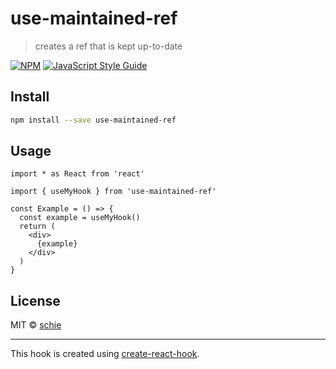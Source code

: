 # use-maintained-ref

> creates a ref that is kept up-to-date

[![NPM](https://img.shields.io/npm/v/use-maintained-ref.svg)](https://www.npmjs.com/package/use-maintained-ref) [![JavaScript Style Guide](https://img.shields.io/badge/code_style-standard-brightgreen.svg)](https://standardjs.com)

## Install

```bash
npm install --save use-maintained-ref
```

## Usage

```tsx
import * as React from 'react'

import { useMyHook } from 'use-maintained-ref'

const Example = () => {
  const example = useMyHook()
  return (
    <div>
      {example}
    </div>
  )
}
```

## License

MIT © [schie](https://github.com/schie)

---

This hook is created using [create-react-hook](https://github.com/hermanya/create-react-hook).

